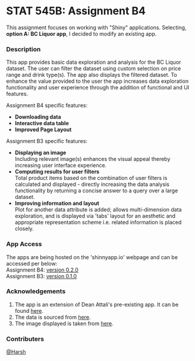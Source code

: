 # STAT 545B: Assignment B4

This assignment focuses on working with "Shiny" applications. Selecting, **option A: BC Liquor app**, I decided to modify an existing app.

### Description
This app provides basic data exploration and analysis for the BC Liquor dataset. The user can filter the dataset using custom selection on price range and drink type(s). The app also displays the filtered dataset. To enhance the value provided to the user the app increases data exploration functionality and user experience through the addition of functional and UI features.  
  
Assignment B4 specific features:

- **Downloading data**  
- **Interactive data table**  
- **Improved Page Layout**  

Assignment B3 specific features:
  
- **Displaying an image**  
  Including relevant image(s) enhances the visual appeal thereby increasing user interface experience.  
- **Computing results for user filters**  
  Total product items based on the combination of user filters is calculated and displayed - directly increasing the data analysis functionality by returning a concise answer to a query over a large dataset.  
- **Improving information and layout**  
  Plot for another data attribute is added; allows multi-dimension data exploration, and is displayed via 'tabs' layout for an aesthetic and appropriate representation scheme i.e. related information is placed closely.

### App Access
The apps are being hosted on the 'shinnyapp.io' webpage and can be accessed per below:  
Assignment B4: [version 0.2.0](https://hs2358.shinyapps.io/BC-Liquor-Updated/)  
Assignment B3: [version 0.1.0](https://hs2358.shinyapps.io/BC-Liquor/)  

### Acknowledgements
1. The app is an extension of Dean Attali's pre-existing app. It can be found [here](https://deanattali.com/blog/building-shiny-apps-tutorial/).
2. The data is sourced from [here](https://github.com/daattali/shiny-server/tree/master/bcl/data).
3. The image displayed is taken from [here](https://www.westernliving.ca/food-and-wine/drinks/the-best-fathers-day-gifts-you-can-get-at-the-bc-liquor-store/).


### Contributers
[@Harsh](https://github.com/hs235)
